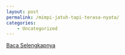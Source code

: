 ```yaml
---
layout: post
permalink: /mimpi-jatuh-tapi-terasa-nyata/
categories:
    - Uncategorized
---
```


[Baca Selengkapnya](/03)